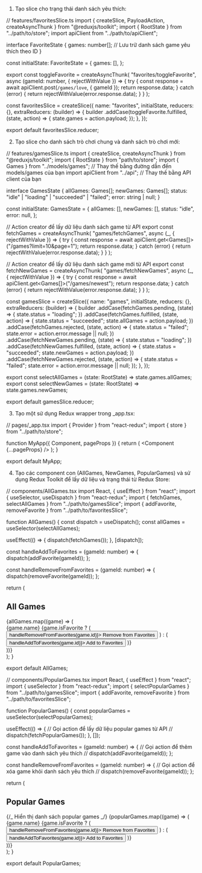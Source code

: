 1. Tạo slice cho trạng thái danh sách yêu thích:

// features/favoritesSlice.ts
import { createSlice, PayloadAction, createAsyncThunk } from "@reduxjs/toolkit";
import { RootState } from "../path/to/store";
import apiClient from "../path/to/apiClient";

interface FavoriteState {
games: number[]; // Lưu trữ danh sách game yêu thích theo ID
}

const initialState: FavoriteState = {
games: [],
};

export const toggleFavorite = createAsyncThunk(
"favorites/toggleFavorite",
async (gameId: number, { rejectWithValue }) => {
try {
const response = await apiClient.post(`/games/love`, { gameId });
return response.data;
} catch (error) {
return rejectWithValue(error.response.data);
}
}
);

const favoritesSlice = createSlice({
name: "favorites",
initialState,
reducers: {},
extraReducers: (builder) => {
builder
.addCase(toggleFavorite.fulfilled, (state, action) => {
state.games = action.payload;
});
},
});

export default favoritesSlice.reducer;

2. Tạo slice cho danh sách trò chơi chung và danh sách trò chơi mới:

// features/gamesSlice.ts
import { createSlice, createAsyncThunk } from "@reduxjs/toolkit";
import { RootState } from "path/to/store";
import { Games } from "../models/games"; // Thay thế bằng đường dẫn đến models/games của bạn
import apiClient from "../api"; // Thay thế bằng API client của bạn

interface GamesState {
allGames: Games[];
newGames: Games[];
status: "idle" | "loading" | "succeeded" | "failed";
error: string | null;
}

const initialState: GamesState = {
allGames: [],
newGames: [],
status: "idle",
error: null,
};

// Action creator để lấy dữ liệu danh sách game từ API
export const fetchGames = createAsyncThunk(
"games/fetchGames",
async (\_, { rejectWithValue }) => {
try {
const response = await apiClient.get<Games[]>("/games?limit=10&page=1");
return response.data;
} catch (error) {
return rejectWithValue(error.response.data);
}
}
);

// Action creator để lấy dữ liệu danh sách game mới từ API
export const fetchNewGames = createAsyncThunk(
"games/fetchNewGames",
async (\_, { rejectWithValue }) => {
try {
const response = await apiClient.get<Games[]>("/games/newest");
return response.data;
} catch (error) {
return rejectWithValue(error.response.data);
}
}
);

const gamesSlice = createSlice({
name: "games",
initialState,
reducers: {},
extraReducers: (builder) => {
builder
.addCase(fetchGames.pending, (state) => {
state.status = "loading";
})
.addCase(fetchGames.fulfilled, (state, action) => {
state.status = "succeeded";
state.allGames = action.payload;
})
.addCase(fetchGames.rejected, (state, action) => {
state.status = "failed";
state.error = action.error.message || null;
})
.addCase(fetchNewGames.pending, (state) => {
state.status = "loading";
})
.addCase(fetchNewGames.fulfilled, (state, action) => {
state.status = "succeeded";
state.newGames = action.payload;
})
.addCase(fetchNewGames.rejected, (state, action) => {
state.status = "failed";
state.error = action.error.message || null;
});
},
});

export const selectAllGames = (state: RootState) => state.games.allGames;
export const selectNewGames = (state: RootState) => state.games.newGames;

export default gamesSlice.reducer;

3. Tạo một <Provider> sử dụng Redux wrapper trong \_app.tsx:

// pages/\_app.tsx
import { Provider } from "react-redux";
import { store } from "../path/to/store";

function MyApp({ Component, pageProps }) {
return (
<Provider store={store}>
<Component {...pageProps} />
</Provider>
);
}

export default MyApp;

4. Tạo các component con (AllGames, NewGames, PopularGames) và sử dụng Redux Toolkit để lấy dữ liệu và trạng thái từ Redux Store:

// components/AllGames.tsx
import React, { useEffect } from "react";
import { useSelector, useDispatch } from "react-redux";
import { fetchGames, selectAllGames } from "../path/to/gamesSlice";
import { addFavorite, removeFavorite } from "../path/to/favoritesSlice";

function AllGames() {
const dispatch = useDispatch();
const allGames = useSelector(selectAllGames);

useEffect(() => {
dispatch(fetchGames());
}, [dispatch]);

const handleAddToFavorites = (gameId: number) => {
dispatch(addFavorite(gameId));
};

const handleRemoveFromFavorites = (gameId: number) => {
dispatch(removeFavorite(gameId));
};

return (
<div>
<h2>All Games</h2>
{allGames.map((game) => (
<div key={game.id}>
<span>{game.name}</span>
{game.isFavorite ? (
<button onClick={() => handleRemoveFromFavorites(game.id)}>
Remove from Favorites
</button>
) : (
<button onClick={() => handleAddToFavorites(game.id)}>
Add to Favorites
</button>
)}
</div>
))}
</div>
);
}

export default AllGames;

// components/PopularGames.tsx
import React, { useEffect } from "react";
import { useSelector } from "react-redux";
import { selectPopularGames } from "../path/to/gamesSlice";
import { addFavorite, removeFavorite } from "../path/to/favoritesSlice";

function PopularGames() {
const popularGames = useSelector(selectPopularGames);

useEffect(() => {
// Gọi action để lấy dữ liệu popular games từ API
// dispatch(fetchPopularGames());
}, []);

const handleAddToFavorites = (gameId: number) => {
// Gọi action để thêm game vào danh sách yêu thích
// dispatch(addFavorite(gameId));
};

const handleRemoveFromFavorites = (gameId: number) => {
// Gọi action để xóa game khỏi danh sách yêu thích
// dispatch(removeFavorite(gameId));
};

return (
<div>
<h2>Popular Games</h2>
{/_ Hiển thị danh sách popular games _/}
{popularGames.map((game) => (
<div key={game.id}>
<span>{game.name}</span>
{game.isFavorite ? (
<button onClick={() => handleRemoveFromFavorites(game.id)}>
Remove from Favorites
</button>
) : (
<button onClick={() => handleAddToFavorites(game.id)}>
Add to Favorites
</button>
)}
</div>
))}
</div>
);
}

export default PopularGames;

